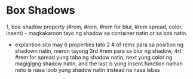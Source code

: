 # Box Shadows

1, box-shadow property (#rem, #rem, #rem for blur, #rem spread, color, insent) - magkakaroon tayo ng shadow sa container natin or sa box natin.
- explantion sito may 6 properties tato 2 # of rems para sa position ng shadown natin, meron tayong 3rd #rem para sa blur ng shadow, 4rt #rem for spread yung taba ng shadow natin, next yung color ng magigigng shadow natin, and the last is yung insent function naman neto is nasa loob yung shadow natin instead na nasa labas 